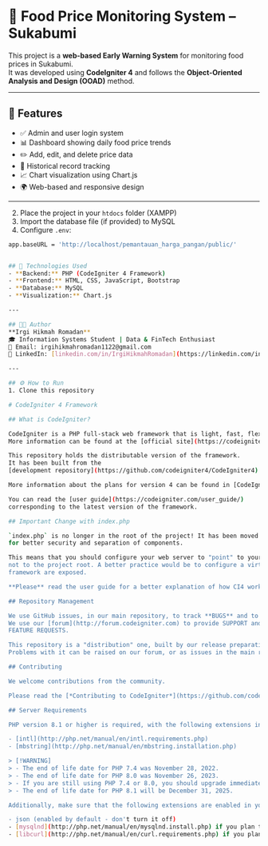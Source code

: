 # 🧾 Food Price Monitoring System – Sukabumi

This project is a **web-based Early Warning System** for monitoring food prices in Sukabumi.  
It was developed using **CodeIgniter 4** and follows the **Object-Oriented Analysis and Design (OOAD)** method.

---

## 🚀 Features
- ✅ Admin and user login system  
- 📊 Dashboard showing daily food price trends  
- ✏️ Add, edit, and delete price data  
- 📅 Historical record tracking  
- 📈 Chart visualization using Chart.js  
- 🌍 Web-based and responsive design  

---
2. Place the project in your `htdocs` folder (XAMPP)  
3. Import the database file (if provided) to MySQL  
4. Configure `.env`:
```bash
app.baseURL = 'http://localhost/pemantauan_harga_pangan/public/'


## 🧠 Technologies Used
- **Backend:** PHP (CodeIgniter 4 Framework)  
- **Frontend:** HTML, CSS, JavaScript, Bootstrap  
- **Database:** MySQL  
- **Visualization:** Chart.js  

---

## 👨‍💻 Author
**Irgi Hikmah Romadan**  
🎓 Information Systems Student | Data & FinTech Enthusiast  
📧 Email: irgihikmahromadan1122@gmail.com  
💼 LinkedIn: [linkedin.com/in/IrgiHikmahRomadan](https://linkedin.com/in/IrgiHikmahRomadan)

---

## ⚙️ How to Run
1. Clone this repository  

# CodeIgniter 4 Framework

## What is CodeIgniter?

CodeIgniter is a PHP full-stack web framework that is light, fast, flexible and secure.
More information can be found at the [official site](https://codeigniter.com).

This repository holds the distributable version of the framework.
It has been built from the
[development repository](https://github.com/codeigniter4/CodeIgniter4).

More information about the plans for version 4 can be found in [CodeIgniter 4](https://forum.codeigniter.com/forumdisplay.php?fid=28) on the forums.

You can read the [user guide](https://codeigniter.com/user_guide/)
corresponding to the latest version of the framework.

## Important Change with index.php

`index.php` is no longer in the root of the project! It has been moved inside the *public* folder,
for better security and separation of components.

This means that you should configure your web server to "point" to your project's *public* folder, and
not to the project root. A better practice would be to configure a virtual host to point there. A poor practice would be to point your web server to the project root and expect to enter *public/...*, as the rest of your logic and the
framework are exposed.

**Please** read the user guide for a better explanation of how CI4 works!

## Repository Management

We use GitHub issues, in our main repository, to track **BUGS** and to track approved **DEVELOPMENT** work packages.
We use our [forum](http://forum.codeigniter.com) to provide SUPPORT and to discuss
FEATURE REQUESTS.

This repository is a "distribution" one, built by our release preparation script.
Problems with it can be raised on our forum, or as issues in the main repository.

## Contributing

We welcome contributions from the community.

Please read the [*Contributing to CodeIgniter*](https://github.com/codeigniter4/CodeIgniter4/blob/develop/CONTRIBUTING.md) section in the development repository.

## Server Requirements

PHP version 8.1 or higher is required, with the following extensions installed:

- [intl](http://php.net/manual/en/intl.requirements.php)
- [mbstring](http://php.net/manual/en/mbstring.installation.php)

> [!WARNING]
> - The end of life date for PHP 7.4 was November 28, 2022.
> - The end of life date for PHP 8.0 was November 26, 2023.
> - If you are still using PHP 7.4 or 8.0, you should upgrade immediately.
> - The end of life date for PHP 8.1 will be December 31, 2025.

Additionally, make sure that the following extensions are enabled in your PHP:

- json (enabled by default - don't turn it off)
- [mysqlnd](http://php.net/manual/en/mysqlnd.install.php) if you plan to use MySQL
- [libcurl](http://php.net/manual/en/curl.requirements.php) if you plan to use the HTTP\CURLRequest library
